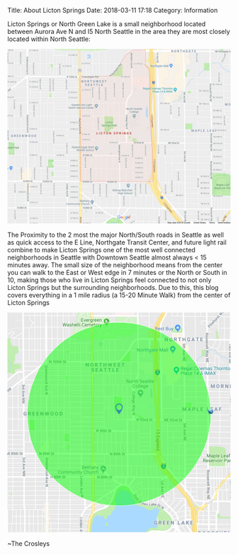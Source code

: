 Title: About Licton Springs
Date: 2018-03-11 17:18
Category: Information

Licton Springs or North Green Lake is a small neighborhood located between Aurora Ave N and I5 North Seattle in the area they are most closely located within North Seattle:

![Licton Springs Bounderies](/images/bounderies.png)

The Proximity to the 2 most the major North/South roads in Seattle as well as quick access to the E Line, Northgate Transit Center, and future light rail combine to make Licton Springs one of the most well connected neighborhoods in Seattle with Downtown Seattle almost always < 15 minutes away.
The small size of the neighborhood means from the center you can walk to the East or West edge in 7 minutes or the North or South in 10, making those who live in Licton Springs feel connected to not only Licton Springs but the surrounding neighborhoods. Due to this, this blog covers everything in a 1 mile radius (a 15-20 Minute Walk) from the center of Licton Springs

![Licton Springs Bounderies](/images/covered_area.png)

~The Crosleys
